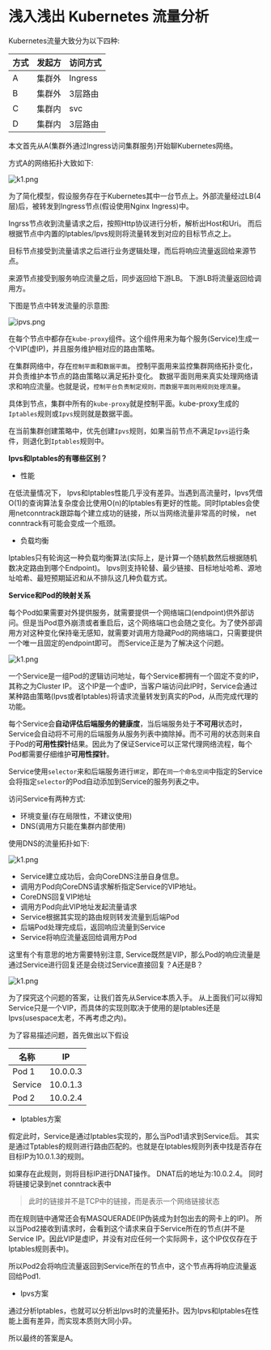 # 浅入浅出 Kubernetes 流量分析

Kubernetes流量大致分为以下四种:

|方式|发起方|访问方式|
|---|-----|------|
|A|集群外|Ingress|
|B|集群外|3层路由|
|C|集群内|svc|
|D|集群内|3层路由|


本文首先从A(集群外通过Ingress访问集群服务)开始聊Kubernetes网络。

方式A的网络拓扑大致如下:

![k1.png](../../pic/doc/kubernetes/k8s-01.png)

为了简化模型，假设服务存在于Kubernetes其中一台节点上。外部流量经过LB(4层)后，被转发到Ingress节点(假设使用Nginx Ingress)中。

Ingrss节点收到流量请求之后，按照Http协议进行分析，解析出Host和Uri。 而后根据节点中内置的Iptables/Ipvs规则将流量转发到对应的目标节点之上。

目标节点接受到流量请求之后进行业务逻辑处理，而后将响应流量返回给来源节点。

来源节点接受到服务响应流量之后，同步返回给下游LB。 下游LB将流量返回给调用方。

下图是节点中转发流量的示意图:

![ipvs.png](../../pic/doc/kubernetes/ipvs.png)

在每个节点中都存在`kube-proxy`组件。这个组件用来为每个服务(Service)生成一个VIP(虚IP)，并且服务维护相对应的路由策略。

在集群网络中，存在`控制平面`和`数据平面`。 控制平面用来监控集群网络拓扑变化，并负责维护本节点的路由策略以满足拓扑变化。 数据平面则用来真实处理网络请求和响应流量。也就是说，`控制平台负责制定规则，而数据平面则用规则处理流量`。

具体到节点，集群中所有的`kube-proxy`就是控制平面。kube-proxy生成的`Iptables`规则或`Ipvs`规则就是数据平面。

在当前集群创建策略中，优先创建`Ipvs`规则，如果当前节点不满足`Ipvs`运行条件，则退化到`Iptables`规则中。

**Ipvs和Iptables的有哪些区别？**

+ 性能

在低流量情况下， Ipvs和Iptables性能几乎没有差异。当遇到高流量时，Ipvs凭借O(1)的查询算法复杂度会比使用O(n)的Iptables有更好的性能。同时Iptables会使用netconntrack跟踪每个建立成功的链接，所以当网络流量非常高的时候， net conntrack有可能会变成一个瓶颈。

+ 负载均衡

Iptables只有轮询这一种负载均衡算法(实际上，是计算一个随机数然后根据随机数决定路由到哪个Endpoint)。 Ipvs则支持轮替、最少链接、目标地址哈希、源地址哈希、最短预期延迟和从不排队这几种负载方式。

**Service和Pod的映射关系**

每个Pod如果需要对外提供服务，就需要提供一个网络端口(endpoint)供外部访问。但是当Pod意外崩溃或者重启后，这个网络端口也会随之变化。为了使外部调用方对这种变化保持毫无感知，就需要对调用方隐藏Pod的网络端口，只需要提供一个唯一且固定的endpoint即可。 而Service正是为了解决这个问题。


![k1.png](../../pic/doc/kubernetes/service.png)

一个Service是一组Pod的逻辑访问地址，每个Service都拥有一个固定不变的IP，其称之为Cluster IP。 这个IP是一个虚IP，当客户端访问此IP时，Service会通过某种路由策略(Ipvs或者Iptables)将请求流量转发到真实的Pod，从而完成代理的功能。

每个Service会**自动评估后端服务的健康度**，当后端服务处于**不可用**状态时，Service会自动将不可用的后端服务从服务列表中摘除掉。而不可用的状态则来自于Pod的**可用性探针**结果。因此为了保证Service可以正常代理网络流程，每个Pod都需要仔细维护**可用性探针**。

Service使用`selector`来和后端服务进行`绑定`，即在`同一个命名空间`中指定的Service会将指定`selector`的Pod自动添加到Service的服务列表之中。

访问Service有两种方式:

+ 环境变量(存在局限性，不建议使用)
+ DNS(调用方只能在集群内部使用)

使用DNS的流量拓扑如下:

![k1.png](../../pic/doc/kubernetes/service-01.png)

- Service建立成功后，会向CoreDNS注册自身信息。
- 调用方Pod向CoreDNS请求解析指定Service的VIP地址。
- CoreDNS回复VIP地址
- 调用方Pod向此VIP地址发起流量请求
- Service根据其实现的路由规则转发流量到后端Pod
- 后端Pod处理完成后，返回响应流量到Service
- Service将响应流量返回给调用方Pod

这里有个有意思的地方需要特别注意, Service既然是VIP，那么Pod的响应流量是通过Service进行回复还是会绕过Service直接回复？A还是B？

![k1.png](../../pic/doc/kubernetes/Service-02.png)

为了探究这个问题的答案，让我们首先从Service本质入手。  从上面我们可以得知Service只是一个VIP，而具体的实现则取决于使用的是Iptables还是Ipvs(usespace太老，不再考虑之内)。

为了容易描述问题，首先做出以下假设

|名称|IP|
|--|--|
|Pod 1|10.0.0.3|
|Service |10.0.1.3|
|Pod 2|10.0.2.4|

+ Iptables方案

假定此时，Service是通过Iptables实现的，那么当Pod1请求到Service后。 其实是通过Tptables的规则进行路由匹配的。也就是在Iptables规则列表中找是否存在目标IP为10.0.1.3的规则。

如果存在此规则，则将目标IP进行DNAT操作。 DNAT后的地址为:10.0.2.4。 同时将链接记录到net conntrack表中
> 此时的链接并不是TCP中的链接，而是表示一个网络链接状态

而在规则链中通常还会有MASQUERADE(IP伪装成为封包出去的网卡上的IP)。 所以当Pod2接收到请求时，会看到这个请求来自于Service所在的节点(并不是Service IP。因此VIP是虚IP，并没有对应任何一个实际网卡，这个IP仅仅存在于Iptables规则表中)。

所以Pod2会将响应流量返回到Service所在的节点中，这个节点再将响应流量返回给Pod1.

+ Ipvs方案

通过分析Iptables，也就可以分析出Ipvs时的流量拓扑。因为Ipvs和Iptables在性能上面有差异，而实现本质则大同小异。


所以最终的答案是A。